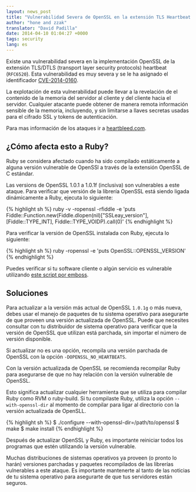 ```yaml
---
layout: news_post
title: "Vulnerabilidad Severa de OpenSSL en la extensión TLS Heartbeat (CVE-2014-0160)"
author: "hone and zzak"
translator: "David Padilla"
date: 2014-04-10 01:04:27 +0000
tags: security
lang: es
---
```


Existe una vulnerabilidad severa en la implementación OpenSSL de la extensión
TLS/DTLS (transport layer security protocols) heartbeat (`RFC6520`).
Esta vulnerabilidad es muy severa y se le ha asignado el identificador
[CVE-2014-0160](https://web.nvd.nist.gov/view/vuln/detail?vulnId=CVE-2014-0160).

La explotación de esta vulnerabilidad puede llevar a la revelación de el
contenido de la memoria del servidor al cliente y del cliente hacia el servidor.
Cualquier atacante puede obtener de manera remota información sensible de la
memoria, incluyendo, y sin limitarse a llaves secretas usadas para el cifrado
SSL y tokens de autenticación.

Para mas información de los ataques ir a [heartbleed.com](http://heartbleed.com).

## ¿Cómo afecta esto a Ruby?

Ruby se considera afectado cuando ha sido compilado estáticamente a alguna
versión vulnerable de OpenSSl a través de la extensión OpenSSL de C estándar.

Las versions de OpenSSL 1.0.1 a 1.0.1f (inclusiva) son vulnerables a este ataque.
Para verificar que versión de la librería OpenSSL está siendo ligada dinámicamente a Ruby,
ejecuta lo siguiente:

{% highlight sh %}
ruby -v -ropenssl -rfiddle -e 'puts Fiddle::Function.new(Fiddle.dlopen(nil)["SSLeay_version"], [Fiddle::TYPE_INT], Fiddle::TYPE_VOIDP).call(0)'
{% endhighlight %}

Para verificar la versión de OpenSSL instalada con Ruby, ejecuta lo siguiente:

{% highlight sh %}
ruby -ropenssl -e 'puts OpenSSL::OPENSSL_VERSION'
{% endhighlight %}

Puedes verificar si tu software cliente o algún servicio es vulnerable utilizando
[este script por emboss](https://github.com/emboss/heartbeat).

## Soluciones

Para actualizar a la versión más actual de OpenSSL `1.0.1g` o más nueva,
debes usar el manejo de paquetes de tu sistema operativo para asegurarte
de que proveen una versión actualizada de OpenSSL. Puede que necesites
consultar con tu distribuidor de sistema operativo para verificar que la
versión de OpenSSL que utilizan está parchada, sin importar el número de
versión disponible.

Si actualizar no es una opción, recompila una versión parchada de OpenSSL
con la opción `-DOPENSSL_NO_HEARTBEATS`.

Con la versión actualizada de OpenSSL se recomienda recompilar Ruby para
asegurarse de que no hay relación con la versión vulnerable de OpenSSL.

Esto significa actualizar cualquier herramienta que se utiliza para compilar
Ruby como RVM o ruby-build. Si tu compilaste Ruby, utiliza la opción `--with-openssl-dir`
al momento de compilar para ligar al directorio con la versión actualizada de OpenSLL.

{% highlight sh %}
$ ./configure --with-openssl-dir=/path/to/openssl
$ make
$ make install
{% endhighlight %}

Después de actualizar OpenSSL y Ruby, es importante reiniciar todos los programas
que estén utilizando la versión vulnerable.

Muchas distribuciones de sistemas operativos ya proveen (o pronto lo harán) versiones
parchadas y paquetes recompilados de las librerías vulnerables a este ataque. Es
importante mantenerte al tanto de las noticias de tu sistema operativo para
asegurarte de que tus servidores están seguros.

